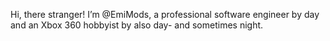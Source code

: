 Hi, there stranger! I’m @EmiMods, a professional software engineer by day and an Xbox 360 hobbyist by also day- and sometimes night.

<!---
EmiMods/EmiMods is a ✨ special ✨ repository because its `README.md` (this file) appears on your GitHub profile.
You can click the Preview link to take a look at your changes.
--->
